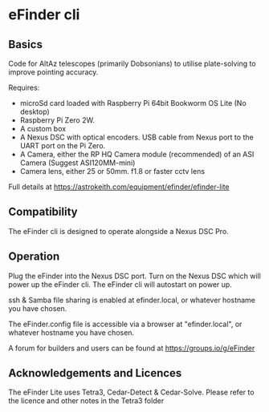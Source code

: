 # eFinder cli


## Basics

Code for AltAz telescopes (primarily Dobsonians) to utilise plate-solving to improve pointing accuracy.

Requires:

- microSd card loaded with Raspberry Pi 64bit Bookworm OS Lite (No desktop)
- Raspberry Pi Zero 2W. 
- A custom box 
- A Nexus DSC with optical encoders. USB cable from Nexus port to the UART port on the Pi Zero.
- A Camera, either the RP HQ Camera module (recommended) of an ASI Camera (Suggest ASI120MM-mini)
- Camera lens, either 25 or 50mm. f1.8 or faster cctv lens

Full details at [
](https://astrokeith.com/equipment/efinder/efinder-lite)https://astrokeith.com/equipment/efinder/efinder-lite

## Compatibility

The eFinder cli is designed to operate alongside a Nexus DSC Pro.


## Operation
Plug the eFinder into the Nexus DSC port.
Turn on the Nexus DSC which will power up the eFinder cli.
The eFinder cli will autostart on power up.

ssh & Samba file sharing is enabled at efinder.local, or whatever hostname you have chosen.

The eFinder.config file is accessible via a browser at "efinder.local", or whatever hostname you have chosen.

A forum for builders and users can be found at https://groups.io/g/eFinder

## Acknowledgements and Licences

The eFinder Lite uses Tetra3, Cedar-Detect & Cedar-Solve. Please refer to the licence and other notes in the Tetra3 folder

